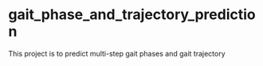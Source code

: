 # gait_phase_and_trajectory_prediction
This project is to predict multi-step gait phases and gait trajectory
